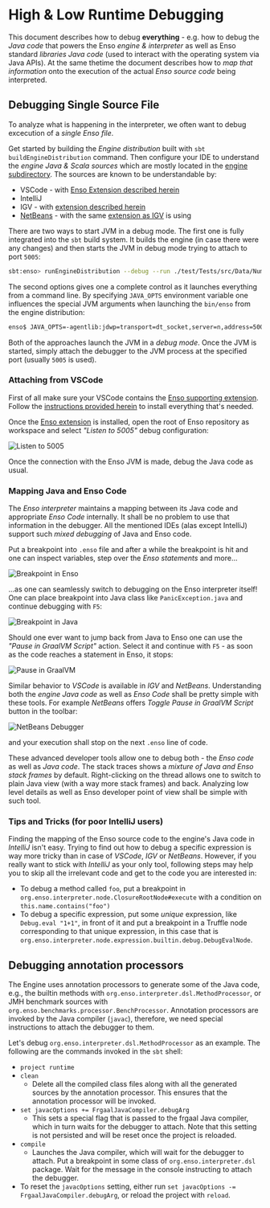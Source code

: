 # High & Low Runtime Debugging

This document describes how to debug **everything** - e.g. how to debug the
_Java code_ that powers the Enso _engine & interpreter_ as well as Enso standard
_libraries Java code_ (used to interact with the operating system via Java
APIs). At the same thetime the document describes how to _map that information_
onto the execution of the actual _Enso source code_ being interpreted.

## Debugging Single Source File

To analyze what is happening in the interpreter, we often want to debug
excecution of a _single Enso file_.

Get started by building the _Engine distribution_ built with
`sbt buildEngineDistribution` command. Then configure your IDE to understand the
_engine Java & Scala sources_ which are mostly located in the
[engine subdirectory](https://github.com/enso-org/enso/tree/develop/engine). The
sources are known to be understandable by:

- VSCode - with
  [Enso Extension described herein](../../tools/enso4igv/README.md)
- IntelliJ
- IGV - with [extension described herein](../../tools/enso4igv/IGV.md)
- [NetBeans](http://netbeans.apache.org) - with the same
  [extension as IGV](../../tools/enso4igv/IGV.md) is using

There are two ways to start JVM in a debug mode. The first one is fully
integrated into the `sbt` build system. It builds the engine (in case there were
any changes) and then starts the JVM in debug mode trying to attach to port
`5005`:

```sh
sbt:enso> runEngineDistribution --debug --run ./test/Tests/src/Data/Numbers_Spec.enso
```

The second options gives one a complete control as it launches everything from a
command line. By specifying `JAVA_OPTS` environment variable one influences the
special JVM arguments when launching the `bin/enso` from the engine
distribution:

```bash
enso$ JAVA_OPTS=-agentlib:jdwp=transport=dt_socket,server=n,address=5005 ./built-distribution/enso-engine-*/enso-*/bin/enso --run ./test/Tests/src/Data/Numbers_Spec.enso
```

Both of the approaches launch the JVM in a _debug mode_. Once the JVM is
started, simply attach the debugger to the JVM process at the specified port
(usually `5005` is used).

### Attaching from VSCode

First of all make sure your VSCode contains the
[Enso supporting extension](https://marketplace.visualstudio.com/items?itemName=Enso.enso4vscode).
Follow the [instructions provided herein](../../tools/enso4igv/README.md) to
install everything that's needed.

Once the
[Enso extension](https://marketplace.visualstudio.com/items?itemName=Enso.enso4vscode)
is installed, open the root of Enso repository as workspace and select _"Listen
to 5005"_ debug configuration:

![Listen to 5005](https://github.com/enso-org/enso/assets/26887752/1874bcb1-cf8b-4df4-92d8-e7fb57e1b17a)

Once the connection with the Enso JVM is made, debug the Java code as usual.

### Mapping Java and Enso Code

The _Enso interpreter_ maintains a mapping between its Java code and appropriate
_Enso Code_ internally. It shall be no problem to use that information in the
debugger. All the mentioned IDEs (alas except IntelliJ) support such _mixed
debugging_ of Java and Enso code.

Put a breakpoint into `.enso` file and after a while the breakpoint is hit and
one can inspect variables, step over the _Enso statements_ and more...

![Breakpoint in Enso](https://github.com/enso-org/enso/assets/26887752/54ae4126-f77a-4463-9647-4dd3a5f83526)

...as one can seamlessly switch to debugging on the Enso interpreter itself! One
can place breakpoint into Java class like `PanicException.java` and continue
debugging with `F5`:

![Breakpoint in Java](https://github.com/enso-org/enso/assets/26887752/db3fbe4e-3bb3-4d4a-bb2a-b5039f716c85)

Should one ever want to jump back from Java to Enso one can use the _"Pause in
GraalVM Script"_ action. Select it and continue with `F5` - as soon as the code
reaches a statement in Enso, it stops:

![Pause in GraalVM](https://github.com/enso-org/enso/assets/26887752/98eb0bb7-48c2-4208-9d9a-5b8bacc99de2)

Similar behavior to _VSCode_ is available in _IGV_ and _NetBeans_. Understanding
both the _engine Java code_ as well as _Enso Code_ shall be pretty simple with
these tools. For example _NetBeans_ offers _Toggle Pause in GraalVM Script_
button in the toolbar:

![NetBeans Debugger](https://user-images.githubusercontent.com/26887752/209614191-b0513635-819b-4c64-a6f9-9823b90a1513.png)

and your execution shall stop on the next `.enso` line of code.

These advanced developer tools allow one to debug both - the _Enso code_ as well
as _Java code_. The stack traces shows a _mixture of Java and Enso stack frames_
by default. Right-clicking on the thread allows one to switch to plain Java view
(with a way more stack frames) and back. Analyzing low level details as well as
Enso developer point of view shall be simple with such tool.

### Tips and Tricks (for poor IntelliJ users)

Finding the mapping of the Enso source code to the engine's Java code in
_IntelliJ_ isn't easy. Trying to find out how to debug a specific expression is
way more tricky than in case of _VSCode_, _IGV_ or _NetBeans_. However, if you
really want to stick with _IntelliJ_ as your only tool, following steps may help
you to skip all the irrelevant code and get to the code you are interested in:

- To debug a method called `foo`, put a breakpoint in
  `org.enso.interpreter.node.ClosureRootNode#execute` with a condition on
  `this.name.contains("foo")`
- To debug a specific expression, put some _unique_ expression, like
  `Debug.eval "1+1"`, in front of it and put a breakpoint in a Truffle node
  corresponding to that unique expression, in this case that is
  `org.enso.interpreter.node.expression.builtin.debug.DebugEvalNode`.

## Debugging annotation processors

The Engine uses annotation processors to generate some of the Java code, e.g.,
the builtin methods with `org.enso.interpreter.dsl.MethodProcessor`, or JMH
benchmark sources with `org.enso.benchmarks.processor.BenchProcessor`.
Annotation processors are invoked by the Java compiler (`javac`), therefore, we
need special instructions to attach the debugger to them.

Let's debug `org.enso.interpreter.dsl.MethodProcessor` as an example. The
following are the commands invoked in the `sbt` shell:

- `project runtime`
- `clean`
  - Delete all the compiled class files along with all the generated sources by
    the annotation processor. This ensures that the annotation processor will be
    invoked.
- `set javacOptions += FrgaalJavaCompiler.debugArg`
  - This sets a special flag that is passed to the frgaal Java compiler, which
    in turn waits for the debugger to attach. Note that this setting is not
    persisted and will be reset once the project is reloaded.
- `compile`
  - Launches the Java compiler, which will wait for the debugger to attach. Put
    a breakpoint in some class of `org.enso.interpreter.dsl` package. Wait for
    the message in the console instructing to attach the debugger.
- To reset the `javacOptions` setting, either run
  `set javacOptions -= FrgaalJavaCompiler.debugArg`, or reload the project with
  `reload`.
